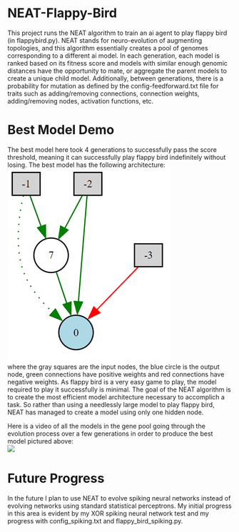 # NEAT-Flappy-Bird
This project runs the NEAT algorithm to train an ai agent to play flappy bird (in flappybird.py).  NEAT stands for neuro-evolution of augmenting topologies, and this algorithm essentially creates a pool of genomes corresponding to a different ai model.  In each generation, each model is ranked based on its fitness score and models with similar enough genomic distances have the opportunity to mate, or aggregate the parent models to create a unique child model.  Additionally, between generations, there is a probability for mutation as defined by the config-feedforward.txt file for traits such as adding/removing connections, connection weights, adding/removing nodes, activation functions, etc.

# Best Model Demo
The best model here took 4 generations to successfully pass the score threshold, meaning it can successfully play flappy bird indefinitely without losing.  The best model has the following architecture:  
![](https://github.com/nick-pellegrin/NEAT-Flappy-Bird/blob/main/model.png)  
where the gray squares are the input nodes, the blue circle is the output node, green connections have positive weights and red connections have negative weights.  As flappy bird is a very easy game to play, the model required to play it successfully is minimal.  The goal of the NEAT algorithm is to create the most efficient model architecture necessary to accomplich a task. So rather than using a needlessly large model to play flappy bird, NEAT has managed to create a model using only one hidden node.  

Here is a video of all the models in the gene pool going through the evolution process over a few generations in order to produce the best model pictured above:  
![](https://github.com/nick-pellegrin/NEAT-Flappy-Bird/blob/main/DEMO.gif)  

# Future Progress
In the future I plan to use NEAT to evolve spiking neural networks instead of evolving networks using standard statistical perceptrons.  My initial progress in this area is evident by my XOR spiking neural network test and my progress with config_spiking.txt and flappy_bird_spiking.py.

